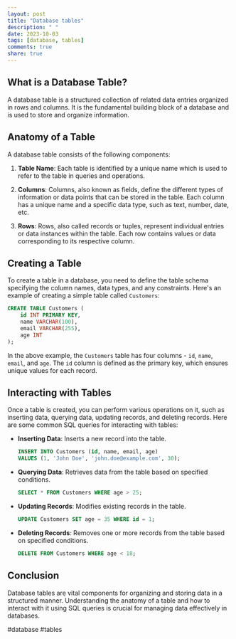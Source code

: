 ```yaml
---
layout: post
title: "Database tables"
description: " "
date: 2023-10-03
tags: [database, tables]
comments: true
share: true
---
```


## What is a Database Table?

A database table is a structured collection of related data entries organized in rows and columns. It is the fundamental building block of a database and is used to store and organize information.

## Anatomy of a Table

A database table consists of the following components:

1. **Table Name**: Each table is identified by a unique name which is used to refer to the table in queries and operations.

2. **Columns**: Columns, also known as fields, define the different types of information or data points that can be stored in the table. Each column has a unique name and a specific data type, such as text, number, date, etc.

3. **Rows**: Rows, also called records or tuples, represent individual entries or data instances within the table. Each row contains values or data corresponding to its respective column.

## Creating a Table

To create a table in a database, you need to define the table schema specifying the column names, data types, and any constraints. Here's an example of creating a simple table called `Customers`:

```sql
CREATE TABLE Customers (
    id INT PRIMARY KEY,
    name VARCHAR(100),
    email VARCHAR(255),
    age INT
);
```

In the above example, the `Customers` table has four columns - `id`, `name`, `email`, and `age`. The `id` column is defined as the primary key, which ensures unique values for each record.

## Interacting with Tables

Once a table is created, you can perform various operations on it, such as inserting data, querying data, updating records, and deleting records. Here are some common SQL queries for interacting with tables:

- **Inserting Data**: Inserts a new record into the table.

  ```sql
  INSERT INTO Customers (id, name, email, age)
  VALUES (1, 'John Doe', 'john.doe@example.com', 30);
  ```

- **Querying Data**: Retrieves data from the table based on specified conditions.

  ```sql
  SELECT * FROM Customers WHERE age > 25;
  ```

- **Updating Records**: Modifies existing records in the table.

  ```sql
  UPDATE Customers SET age = 35 WHERE id = 1;
  ```

- **Deleting Records**: Removes one or more records from the table based on specified conditions.

  ```sql
  DELETE FROM Customers WHERE age < 18;
  ```

## Conclusion

Database tables are vital components for organizing and storing data in a structured manner. Understanding the anatomy of a table and how to interact with it using SQL queries is crucial for managing data effectively in databases.

#database #tables